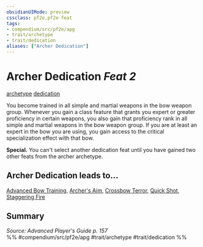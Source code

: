 ```yaml
---
obsidianUIMode: preview
cssclass: pf2e,pf2e-feat
tags:
- compendium/src/pf2e/apg
- trait/archetype
- trait/dedication
aliases: ["Archer Dedication"]
---
```

# Archer Dedication  *Feat 2*  
[archetype](archetype.md "Archetype Feat Trait")  [dedication](dedication.md "Dedication Feat Trait")  


You become trained in all simple and martial weapons in the bow weapon group. Whenever you gain a class feature that grants you expert or greater proficiency in certain weapons, you also gain that proficiency rank in all simple and martial weapons in the bow weapon group. If you are at least an expert in the bow you are using, you gain access to the critical specialization effect with that bow.

**Special.** You can't select another dedication feat until you have gained two other feats from the archer archetype.

## Archer Dedication leads to...

[Advanced Bow Training](advanced-bow-training-apg.md), [Archer's Aim](archers-aim-apg.md), [Crossbow Terror](crossbow-terror-apg.md), [Quick Shot](quick-shot-apg.md), [Staggering Fire](staggering-fire-lokl.md)

## Summary

*Source: Advanced Player's Guide p. 157*  
%% #compendium/src/pf2e/apg #trait/archetype #trait/dedication %%